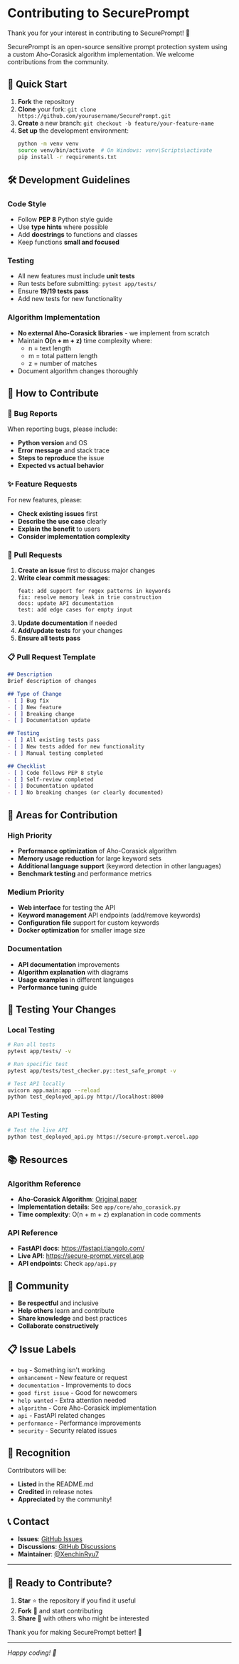 # Contributing to SecurePrompt

Thank you for your interest in contributing to SecurePrompt! 🎉

SecurePrompt is an open-source sensitive prompt protection system using a custom Aho-Corasick algorithm implementation. We welcome contributions from the community.

## 🚀 Quick Start

1. **Fork** the repository
2. **Clone** your fork: `git clone https://github.com/yourusername/SecurePrompt.git`
3. **Create** a new branch: `git checkout -b feature/your-feature-name`
4. **Set up** the development environment:
   ```bash
   python -m venv venv
   source venv/bin/activate  # On Windows: venv\Scripts\activate
   pip install -r requirements.txt
   ```

## 🛠️ Development Guidelines

### Code Style
- Follow **PEP 8** Python style guide
- Use **type hints** where possible
- Add **docstrings** to functions and classes
- Keep functions **small and focused**

### Testing
- All new features must include **unit tests**
- Run tests before submitting: `pytest app/tests/`
- Ensure **19/19 tests pass**
- Add new tests for new functionality

### Algorithm Implementation
- **No external Aho-Corasick libraries** - we implement from scratch
- Maintain **O(n + m + z)** time complexity where:
  - n = text length
  - m = total pattern length  
  - z = number of matches
- Document algorithm changes thoroughly

## 📝 How to Contribute

### 🐛 Bug Reports
When reporting bugs, please include:
- **Python version** and OS
- **Error message** and stack trace
- **Steps to reproduce** the issue
- **Expected vs actual behavior**

### ✨ Feature Requests
For new features, please:
- **Check existing issues** first
- **Describe the use case** clearly
- **Explain the benefit** to users
- **Consider implementation complexity**

### 🔧 Pull Requests

1. **Create an issue** first to discuss major changes
2. **Write clear commit messages**:
   ```
   feat: add support for regex patterns in keywords
   fix: resolve memory leak in trie construction  
   docs: update API documentation
   test: add edge cases for empty input
   ```
3. **Update documentation** if needed
4. **Add/update tests** for your changes
5. **Ensure all tests pass**

### 📋 Pull Request Template
```markdown
## Description
Brief description of changes

## Type of Change
- [ ] Bug fix
- [ ] New feature  
- [ ] Breaking change
- [ ] Documentation update

## Testing
- [ ] All existing tests pass
- [ ] New tests added for new functionality
- [ ] Manual testing completed

## Checklist
- [ ] Code follows PEP 8 style
- [ ] Self-review completed
- [ ] Documentation updated
- [ ] No breaking changes (or clearly documented)
```

## 🎯 Areas for Contribution

### High Priority
- **Performance optimization** of Aho-Corasick algorithm
- **Memory usage reduction** for large keyword sets
- **Additional language support** (keyword detection in other languages)
- **Benchmark testing** and performance metrics

### Medium Priority  
- **Web interface** for testing the API
- **Keyword management** API endpoints (add/remove keywords)
- **Configuration file** support for custom keywords
- **Docker optimization** for smaller image size

### Documentation
- **API documentation** improvements
- **Algorithm explanation** with diagrams
- **Usage examples** in different languages
- **Performance tuning** guide

## 🧪 Testing Your Changes

### Local Testing
```bash
# Run all tests
pytest app/tests/ -v

# Run specific test
pytest app/tests/test_checker.py::test_safe_prompt -v

# Test API locally
uvicorn app.main:app --reload
python test_deployed_api.py http://localhost:8000
```

### API Testing
```bash
# Test the live API
python test_deployed_api.py https://secure-prompt.vercel.app
```

## 📚 Resources

### Algorithm Reference
- **Aho-Corasick Algorithm**: [Original paper](https://dl.acm.org/doi/10.1145/360825.360855)
- **Implementation details**: See `app/core/aho_corasick.py`
- **Time complexity**: O(n + m + z) explanation in code comments

### API Reference
- **FastAPI docs**: https://fastapi.tiangolo.com/
- **Live API**: https://secure-prompt.vercel.app
- **API endpoints**: Check `app/api.py`

## 🤝 Community

- **Be respectful** and inclusive
- **Help others** learn and contribute
- **Share knowledge** and best practices
- **Collaborate constructively**

## 📋 Issue Labels

- `bug` - Something isn't working
- `enhancement` - New feature or request  
- `documentation` - Improvements to docs
- `good first issue` - Good for newcomers
- `help wanted` - Extra attention needed
- `algorithm` - Core Aho-Corasick implementation
- `api` - FastAPI related changes
- `performance` - Performance improvements
- `security` - Security related issues

## 🎉 Recognition

Contributors will be:
- **Listed** in the README.md
- **Credited** in release notes
- **Appreciated** by the community!

## 📞 Contact

- **Issues**: [GitHub Issues](https://github.com/XenchinRyu7/SecurePrompt/issues)
- **Discussions**: [GitHub Discussions](https://github.com/XenchinRyu7/SecurePrompt/discussions)
- **Maintainer**: [@XenchinRyu7](https://github.com/XenchinRyu7)

---

## 🚀 Ready to Contribute?

1. **Star** ⭐ the repository if you find it useful
2. **Fork** 🍴 and start contributing
3. **Share** 📢 with others who might be interested

Thank you for making SecurePrompt better! 🙏

---

*Happy coding! 🎯*
